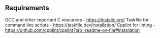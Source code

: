 ## Requirements

GCC and other important C resources - https://installc.org/
Taskfile for command line scripts - https://taskfile.dev/installation/
Cpplint for linting - https://github.com/cpplint/cpplint?tab=readme-ov-file#installation